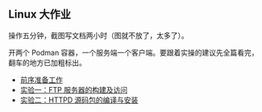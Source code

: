 ## Linux 大作业

操作五分钟，截图写文档两小时（图就不放了，太多了）。

开两个 Podman 容器，一个服务端一个客户端。要跟着实操的建议先全篇看完，翻车的地方已加粗标出。

- [前序准备工作](./prepare.md)
- [实验一：FTP 服务器的构建及访问](./lab1.md)
- [实验二：HTTPD 源码包的编译与安装](./lab2.md)

